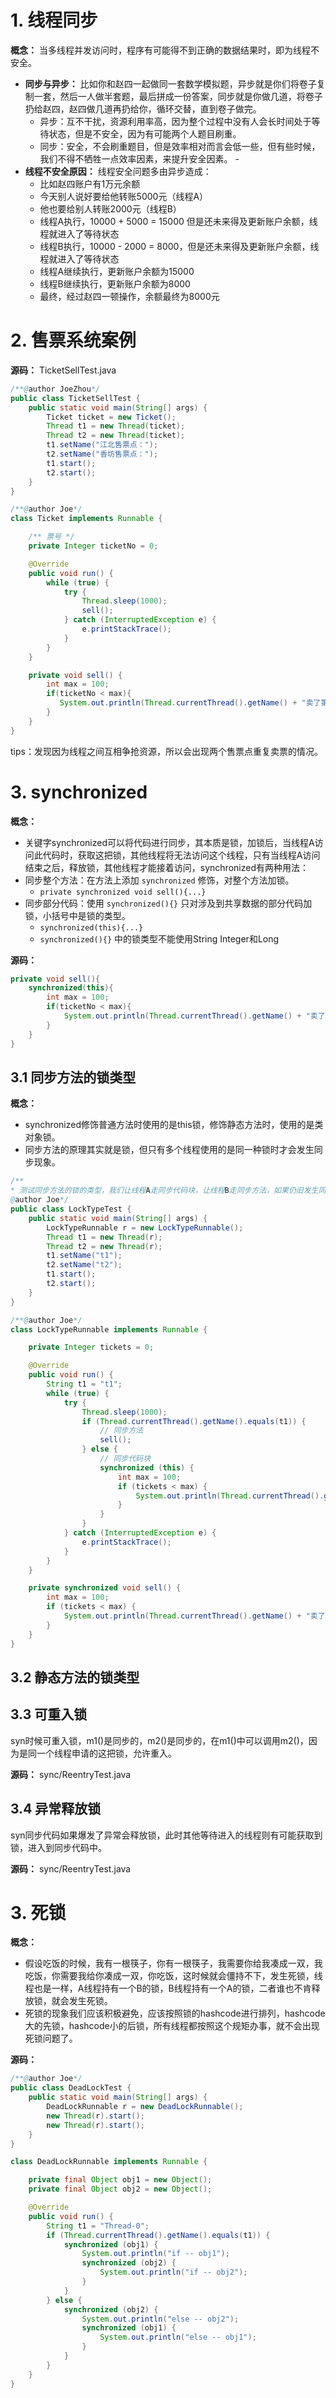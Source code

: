 # 1. 线程同步
 
**概念：** 当多线程并发访问时，程序有可能得不到正确的数据结果时，即为线程不安全。
- **同步与异步：** 比如你和赵四一起做同一套数学模拟题，异步就是你们将卷子复制一套，然后一人做半套题，最后拼成一份答案，同步就是你做几道，将卷子扔给赵四，赵四做几道再扔给你，循环交替，直到卷子做完。
    - 异步：互不干扰，资源利用率高，因为整个过程中没有人会长时间处于等待状态，但是不安全，因为有可能两个人题目刷重。
    - 同步：安全，不会刷重题目，但是效率相对而言会低一些，但有些时候，我们不得不牺牲一点效率因素，来提升安全因素。  - 
- **线程不安全原因：** 线程安全问题多由异步造成：
    - 比如赵四账户有1万元余额
    - 今天别人说好要给他转账5000元（线程A）
    - 他也要给别人转账2000元（线程B）
    - 线程A执行，10000 + 5000 = 15000 但是还未来得及更新账户余额，线程就进入了等待状态
    - 线程B执行，10000 - 2000 = 8000，但是还未来得及更新账户余额，线程就进入了等待状态
    - 线程A继续执行，更新账户余额为15000
    - 线程B继续执行，更新账户余额为8000
    - 最终，经过赵四一顿操作，余额最终为8000元

# 2. 售票系统案例

**源码：** TicketSellTest.java
```java
/**@author JoeZhou*/
public class TicketSellTest {
    public static void main(String[] args) {
        Ticket ticket = new Ticket();
        Thread t1 = new Thread(ticket);
        Thread t2 = new Thread(ticket);
        t1.setName("江北售票点：");
        t2.setName("香坊售票点：");
        t1.start();
        t2.start();
    }
}

/**@author Joe*/
class Ticket implements Runnable {

    /** 票号 */
    private Integer ticketNo = 0;

    @Override
    public void run() {
        while (true) {
            try {
                Thread.sleep(1000);
                sell();
            } catch (InterruptedException e) { 
                e.printStackTrace(); 
            }
        }
    }

    private void sell() {
        int max = 100;
        if(ticketNo < max){
           System.out.println(Thread.currentThread().getName() + "卖了第" + (++ticketNo) + "张票"); 
        }
    }
}
```

tips：发现因为线程之间互相争抢资源，所以会出现两个售票点重复卖票的情况。

# 3. synchronized

**概念：** 
- 关键字synchronized可以将代码进行同步，其本质是锁，加锁后，当线程A访问此代码时，获取这把锁，其他线程将无法访问这个线程，只有当线程A访问结束之后，释放锁，其他线程才能接着访问，synchronized有两种用法：
- 同步整个方法：在方法上添加 `synchronized` 修饰，对整个方法加锁。
    - `private synchronized void sell(){...}`
- 同步部分代码：使用 `synchronized(){}` 只对涉及到共享数据的部分代码加锁，小括号中是锁的类型。
    - `synchronized(this){...}`
    - `synchronized(){}` 中的锁类型不能使用String Integer和Long
    
**源码：** 
```java
private void sell(){
    synchronized(this){
        int max = 100;
        if(ticketNo < max){
            System.out.println(Thread.currentThread().getName() + "卖了第" + (++ticketNo) + "张票"); 
		}
    }
}
```

## 3.1 同步方法的锁类型

**概念：** 
- synchronized修饰普通方法时使用的是this锁，修饰静态方法时，使用的是类对象锁。
- 同步方法的原理其实就是锁，但只有多个线程使用的是同一种锁时才会发生同步现象。


```java
/**
* 测试同步方法的锁的类型，我们让线程A走同步代码块，让线程B走同步方法，如果仍旧发生同步现象，则代表同步方法中的锁和测试中同步代码块中的锁一致。
@author Joe*/
public class LockTypeTest {
    public static void main(String[] args) {
        LockTypeRunnable r = new LockTypeRunnable();
        Thread t1 = new Thread(r);
        Thread t2 = new Thread(r);
        t1.setName("t1");
        t2.setName("t2");
        t1.start();
        t2.start();
    }
}

/**@author Joe*/
class LockTypeRunnable implements Runnable {

    private Integer tickets = 0;

    @Override
    public void run() {
        String t1 = "t1";
        while (true) {
            try {
                Thread.sleep(1000);
                if (Thread.currentThread().getName().equals(t1)) {
                    // 同步方法
                    sell();
                } else {
                    // 同步代码块
                    synchronized (this) {
                        int max = 100;
                        if (tickets < max) {
                            System.out.println(Thread.currentThread().getName() + "卖了第" + (++tickets) + "张票");
                        }
                    }
                }
            } catch (InterruptedException e) {
                e.printStackTrace();
            }
        }
    }

    private synchronized void sell() {
        int max = 100;
        if (tickets < max) {
            System.out.println(Thread.currentThread().getName() + "卖了第" + (++tickets) + "张票");
        }
    }
}
```

## 3.2 静态方法的锁类型

## 3.3 可重入锁

syn时候可重入锁，m1()是同步的，m2()是同步的，在m1()中可以调用m2()，因为是同一个线程申请的这把锁，允许重入。

**源码：** sync/ReentryTest.java

## 3.4 异常释放锁

syn同步代码如果爆发了异常会释放锁，此时其他等待进入的线程则有可能获取到锁，进入到同步代码中。

**源码：** sync/ReentryTest.java


# 3. 死锁
 
**概念：** 
- 假设吃饭的时候，我有一根筷子，你有一根筷子，我需要你给我凑成一双，我吃饭，你需要我给你凑成一双，你吃饭，这时候就会僵持不下，发生死锁，线程也是一样，A线程持有一个B的锁，B线程持有一个A的锁，二者谁也不肯释放锁，就会发生死锁。
- 死锁的现象我们应该积极避免，应该按照锁的hashcode进行排列，hashcode大的先锁，hashcode小的后锁，所有线程都按照这个规矩办事，就不会出现死锁问题了。

**源码：**
```java
/**@author Joe*/
public class DeadLockTest {
	public static void main(String[] args) {
		DeadLockRunnable r = new DeadLockRunnable();
		new Thread(r).start();
		new Thread(r).start();
	}
}

class DeadLockRunnable implements Runnable {

	private final Object obj1 = new Object();
    private final Object obj2 = new Object();

	@Override
	public void run() {
        String t1 = "Thread-0";
		if (Thread.currentThread().getName().equals(t1)) {
			synchronized (obj1) {
				System.out.println("if -- obj1");
				synchronized (obj2) {
					System.out.println("if -- obj2");
				}
			}
		} else {
			synchronized (obj2) {
				System.out.println("else -- obj2");
				synchronized (obj1) {
					System.out.println("else -- obj1");
				}
			}
		}
	}
}
```